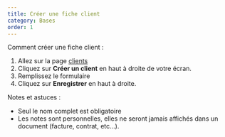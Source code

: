 ```yaml
---
title: Créer une fiche client
category: Bases
order: 1
---
```


Comment créer une fiche client :

1. Allez sur la page [clients](/customers)
2. Cliquez sur **Créer un client** en haut à droite de votre écran.
3. Remplissez le formulaire
4. Cliquez sur **Enregistrer** en haut à droite.

Notes et astuces :

- Seul le nom complet est obligatoire
- Les notes sont personnelles, elles ne seront jamais affichés dans un document (facture, contrat, etc...).
